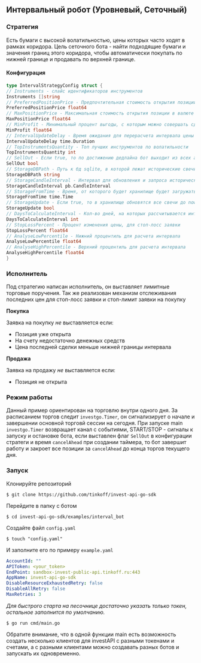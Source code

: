 ## Интервальный робот (Уровневый, Сеточный)

### Стратегия
Есть бумаги с высокой волатильностью, цены которых часто ходят в рамках коридора. Цель сеточного бота - найти подходящие 
бумаги и значения границ этого коридора, чтобы автоматически покупать по нижней границе и продавать по верхней границе.

#### Конфигурация
```go
type IntervalStrategyConfig struct {
// Instruments - слайс идентификаторов инструментов
Instruments []string
// PreferredPositionPrice - Предпочтительная стоимость открытия позиции в валюте
PreferredPositionPrice float64
// MaxPositionPrice - Максимальная стоимость открытия позиции в валюте
MaxPositionPrice float64
// MinProfit - Минимальный процент выгоды, с которым можно совершать сделки
MinProfit float64
// IntervalUpdateDelay - Время ожидания для перерасчета интервала цены
IntervalUpdateDelay time.Duration
// TopInstrumentsQuantity - Топ лучших инструментов по волатильности
TopInstrumentsQuantity int
// SellOut - Если true, то по достижению дедлайна бот выходит из всех активных позиций
SellOut bool
// StorageDBPath - Путь к бд sqlite, в которой лежат исторические свечи по инструментам
StorageDBPath string
// StorageCandleInterval - Интервал для обновления и запроса исторических свечей
StorageCandleInterval pb.CandleInterval
// StorageFromTime - Время, от которого будет хранилище будет загружать историю для новых инструментов
StorageFromTime time.Time
// StorageUpdate - Если true, то в хранилище обновятся все свечи до now
StorageUpdate bool
// DaysToCalculateInterval - Кол-во дней, на которых рассчитывается интервал цен для торговли
DaysToCalculateInterval int
// StopLossPercent - Процент изменения цены, для стоп-лосс заявки
StopLossPercent float64
// AnalyseLowPercentile - Нижний процентиль для расчета интервала
AnalyseLowPercentile float64
// AnalyseHighPercentile - Верхний процентиль для расчета интервала
AnalyseHighPercentile float64
}
```

### Исполнитель
Под стратегию написан исполнитель, он выставляет лимитные торговые поручения. Так же реализован механизм отслеживания 
последних цен для стоп-лосс заявки и стоп-лимит заявки на покупку

**Покупка**

Заявка на покупку *не* выставляется если:
* Позиция уже открыта
* На счету недостаточно денежных средств
* Цена последней сделки меньше нижней границы интервала

**Продажа**

Заявка на продажу *не* выставляется если:
* Позиция не открыта

### Режим работы
Данный пример ориентирован на торговлю внутри одного дня. За расписанием торгов следит `investgo.Timer`,
он сигнализирует о начале и завершении основной торговй сессии на сегодня.
При запуске main `investgo.Timer` возвращает канал с событиями, START/STOP - сигналы к запуску и остановке бота,
если выставлен флаг `SellOut` в конфигурации стратеги и время `cancelAhead` при создании таймера, то бот завершит работу и закроет все
позиции за `cancelAhead` до конца торгов текущего дня.

### Запуск
Клонируйте репозиторий

    $ git clone https://github.com/tinkoff/invest-api-go-sdk

Перейдите в папку с ботом

    $ cd invest-api-go-sdk/examples/interval_bot

Создайте файл `config.yaml`

    $ touch "config.yaml"

И заполните его по примеру `example.yaml`

```yaml
AccountId: ""
APIToken: <your_token>
EndPoint: sandbox-invest-public-api.tinkoff.ru:443
AppName: invest-api-go-sdk
DisableResourceExhaustedRetry: false
DisableAllRetry: false
MaxRetries: 3
```

*Для быстрого старта на песочнице достаточно указать только токен, остальное заполнится по умолчанию.*

    $ go run cmd/main.go

Обратите внимание, что в одной функции main есть возможность создать несколько клиентов для investAPI c разными
токенами и счетами, а с разными клиентами можно создавать разных ботов и запускать их одновременно. 